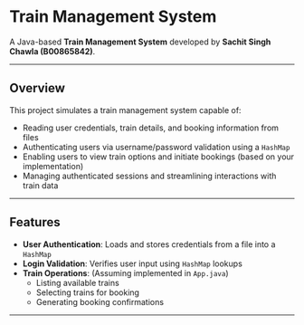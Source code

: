 # Train Management System

A Java-based **Train Management System** developed by **Sachit Singh Chawla (B00865842)**.

---

## Overview

This project simulates a train management system capable of:

- Reading user credentials, train details, and booking information from files
- Authenticating users via username/password validation using a `HashMap`
- Enabling users to view train options and initiate bookings (based on your implementation)
- Managing authenticated sessions and streamlining interactions with train data

---

## Features

- **User Authentication**: Loads and stores credentials from a file into a `HashMap`
- **Login Validation**: Verifies user input using `HashMap` lookups
- **Train Operations**: (Assuming implemented in `App.java`)
  - Listing available trains
  - Selecting trains for booking
  - Generating booking confirmations

---

